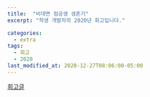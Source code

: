 ```yaml
---
title:  "비대면 컴공생 생존기"
excerpt: "학생 개발자의 2020년 회고입니다."

categories:
  - extra
tags:
  - 회고
  - 2020
last_modified_at: 2020-12-27T08:06:00-05:00
---
```


[회고글](https://limm-jk.tistory.com/43)
